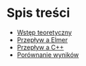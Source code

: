 # Spis treści

* [Wstęp teoretyczny](sprawozdanie/wstep.md)
* [Przepływ a Elmer](sprawozdanie/elmer.md)
* [Przepływ a C++](sprawozdanie/cpp.md)
* [Porównanie wyników](sprawozdanie/porownanie.md)
